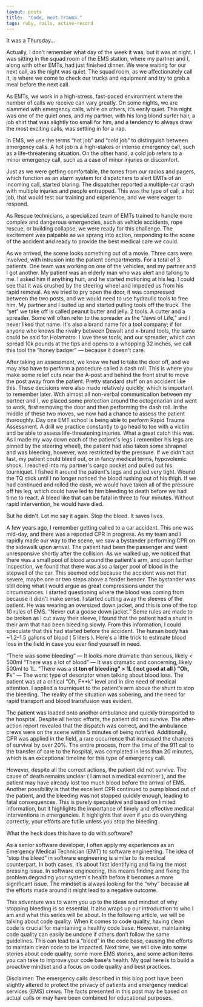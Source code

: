 ```yaml
---
layout: posts
title:  "Code, meet Trauma."
tags: ruby, rails, active-record
---
```



It was a Thursday…

Actually, I don’t remember what day of the week it was, but it was at night. I was sitting in the squad room of the EMS station, where my partner and I, along with other EMTs, had just finished dinner. We were waiting for our next call, as the night was quiet. The squad room, as we affectionately call it, is where we come to check our trucks and equipment and try to grab a meal before the next call.

As EMTs, we work in a high-stress, fast-paced environment where the number of calls we receive can vary greatly. On some nights, we are slammed with emergency calls, while on others, it’s eerily quiet. This night was one of the quiet ones, and my partner, with his long blond surfer hair, a job shirt that was slightly too small for him, and a tendency to always draw the most exciting calls, was settling in for a nap.

In EMS, we use the terms “hot job” and “cold job” to distinguish between emergency calls. A hot job is a high-stakes or intense emergency call, such as a life-threatening situation. On the other hand, a cold job refers to a minor emergency call, such as a case of minor injuries or discomfort.

Just as we were getting comfortable, the tones from our radios and pagers, which function as an alarm system for dispatchers to alert EMTs of an incoming call, started blaring. The dispatcher reported a multiple-car crash with multiple injuries and people entrapped. This was the type of call, a hot job, that would test our training and experience, and we were eager to respond.

As Rescue technicians, a specialized team of EMTs trained to handle more complex and dangerous emergencies, such as vehicle accidents, rope rescue, or building collapse, we were ready for this challenge. The excitement was palpable as we sprang into action, responding to the scene of the accident and ready to provide the best medical care we could.

As we arrived, the scene looks something out of a movie. Three cars were involved, with intrusion into the patient compartments. For a total of 3 patients. One team was working on one of the vehicles, and my partner and I got another. My patient was an elderly man who was alert and talking to me. I asked him if anything hurt, and he started motioning at his leg. I could see that it was crushed by the steering wheel and impeded us from his rapid removal. As we tried to pry open the door, it was compressed between the two posts, and we would need to use hydraulic tools to free him. My partner and I suited up and started pulling tools off the truck. The “set” we take off is called peanut butter and jelly. 2 tools. A cutter and a spreader. Some will often refer to the spreader as the “Jaws of Life,” and I never liked that name. It's also a brand name for a tool company; if for anyone who knows the rivalry between Dewalt and x-brand tools, the same could be said for Holamatro. I love these tools, and our spreader, which can spread 10k pounds at the tips and opens to a whopping 32 inches, we call this tool the “honey badger” — because it doesn't care.

After taking an assessment, we knew we had to take the door off, and we may also have to perform a procedure called a dash roll. This is where you make some relief cuts near the A-post and behind the front strut to move the post away from the patient. Pretty standard stuff on an accident like this. These decisions were also made relatively quickly, which is important to remember later. With almost all non-verbal communication between my partner and I, we placed some protection around the octogenarian and went to work, first removing the door and then performing the dash roll. In the middle of these two moves, we now had a chance to assess the patient thoroughly. Day one EMT school is being able to perform Rapid Trauma Assessment. A drill we practice constantly to go head to toe with a victim and be able to assess life-threatening injuries. What a great catch this was. As I made my way down each of the patient's legs ( remember his legs are pinned by the steering wheel), the patient had also taken some shrapnel and was bleeding, however, was restricted by the pressure. If we didn't act fast, my patient could bleed out, or in fancy medical terms, hypovolemic shock. I reached into my partner's cargo pocket and pulled out his tourniquet. I fished it around the patient's legs and pulled very tight. Wound the TQ stick until I no longer noticed the blood rushing out of his thigh. If we had continued and rolled the dash, we would have taken all of the pressure off his leg, which could have led to him bleeding to death before we had time to react. A bleed like that can be fatal in three to four minutes. Without rapid intervention, he would have died.

But he didn't. Let me say it again. Stop the bleed. It saves lives.

A few years ago, I remember getting called to a car accident. This one was mid-day, and there was a reported CPR in progress. As my team and I rapidly made our way to the scene, we saw a bystander performing CPR on the sidewalk upon arrival. The patient had been the passenger and went unresponsive shortly after the collision. As we walked up, we noticed that there was a small pool of blood around the patient's arm, and upon further inspection, we found that there was also a larger pool of blood in the stepwell of the car. This seemed odd because the accident was not that severe, maybe one or two steps above a fender bender. The bystander was still doing what I would argue as great compressions under the circumstances. I started questioning where the blood was coming from because it didn't make sense. I started cutting away the sleeves of the patient. He was wearing an oversized down jacket, and this is one of the top 10 rules of EMS. “Never cut a goose down jacket.” Some rules are made to be broken as I cut away their sleeve, I found that the patient had a shunt in their arm that had been bleeding slowly. From this information, I could speculate that this had started before the accident. The human body has ~1.2–1.5 gallons of blood ( 5 liters ). Here's a little trick to estimate blood loss in the field in case you ever find yourself in need.

“There was some bleeding” — It looks more dramatic than serious, likely < 500ml
“There was a lot of blood” — It was dramatic and concerning, likely 500ml to 1L.
“There was a s**t ton of bleeding” > 1L ( not good at all )
“Oh, F**k” — The worst type of descriptor when talking about blood loss.
The patient was at a critical “Oh, F**k” level and in dire need of medical attention. I applied a tourniquet to the patient’s arm above the shunt to stop the bleeding. The reality of the situation was sobering, and the need for rapid transport and blood transfusion was evident.

The patient was loaded onto another ambulance and quickly transported to the hospital. Despite all heroic efforts, the patient did not survive. The after-action report revealed that the dispatch was correct, and the ambulance crews were on the scene within 5 minutes of being notified. Additionally, CPR was applied in the field, a rare occurrence that increased the chances of survival by over 20%. The entire process, from the time of the 911 call to the transfer of care to the hospital, was completed in less than 20 minutes, which is an exceptional timeline for this type of emergency call.

However, despite all the correct actions, the patient did not survive. The cause of death remains unclear ( I am not a medical examiner ), and the patient may have already lost too much blood before the arrival of EMS. Another possibility is that the excellent CPR continued to pump blood out of the patient, and the bleeding was not stopped quickly enough, leading to fatal consequences. This is purely speculative and based on limited information, but it highlights the importance of timely and effective medical interventions in emergencies. It highlights that even if you do everything correctly, your efforts are futile unless you stop the bleeding.

What the heck does this have to do with software?

As a senior software developer, I often apply my experiences as an Emergency Medical Technician (EMT) to software engineering. The idea of “stop the bleed” in software engineering is similar to its medical counterpart. In both cases, it’s about first identifying and fixing the most pressing issue. In software engineering, this means finding and fixing the problem degrading your system's health before it becomes a more significant issue. The mindset is always looking for the “why” because all the efforts made around it might lead to a negative outcome.

This adventure was to warm you up to the ideas and mindset of why stopping bleeding is so essential. It also wraps up our introduction to who I am and what this series will be about. In the following article, we will be talking about code quality. When it comes to code quality, having clean code is crucial for maintaining a healthy code base. However, maintaining code quality can easily be undone if others don’t follow the same guidelines. This can lead to a “bleed” in the code base, causing the efforts to maintain clean code to be impacted. Next time, we will dive into some stories about code quality, some more EMS stories, and some action items you can take to improve your code base's health. My goal here is to build a proactive mindset and a focus on code quality and best practices.

Disclaimer: The emergency calls described in this blog post have been slightly altered to protect the privacy of patients and emergency medical services (EMS) crews. The facts presented in this post may be based on actual calls or may have been combined for educational purposes.